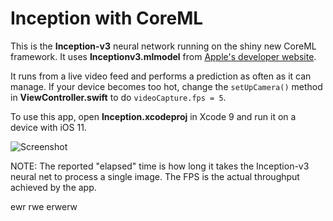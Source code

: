 # Inception with CoreML

This is the **Inception-v3** neural network running on the shiny new CoreML framework. It uses **Inceptionv3.mlmodel** from [Apple's developer website](http://developer.apple.com/machine-learning/).

It runs from a live video feed and performs a prediction as often as it can manage. If your device becomes too hot, change the `setUpCamera()` method in **ViewController.swift** to do `videoCapture.fps = 5`.

To use this app, open **Inception.xcodeproj** in Xcode 9 and run it on a device with iOS 11.

![Screenshot](Screenshot.png)

NOTE: The reported "elapsed" time is how long it takes the Inception-v3 neural net to process a single image. The FPS is the actual throughput achieved by the app.


ewr
rwe
erwerw

